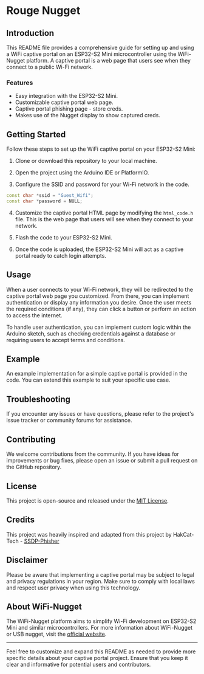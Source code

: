 # Rouge Nugget

## Introduction

This README file provides a comprehensive guide for setting up and using a WiFi captive portal on an ESP32-S2 Mini microcontroller using the WiFi-Nugget platform. A captive portal is a web page that users see when they connect to a public Wi-Fi network.

### Features

- Easy integration with the ESP32-S2 Mini.
- Customizable captive portal web page.
- Captive portal phishing page - store creds.
- Makes use of the Nugget display to show captured creds.

## Getting Started

Follow these steps to set up the WiFi captive portal on your ESP32-S2 Mini:

1. Clone or download this repository to your local machine.

2. Open the project using the Arduino IDE or PlatformIO.

3. Configure the SSID and password for your Wi-Fi network in the code.

```cpp
const char *ssid = "Guest_Wifi";
const char *password = NULL;
```

4. Customize the captive portal HTML page by modifying the `html_code.h` file. This is the web page that users will see when they connect to your network.

5. Flash the code to your ESP32-S2 Mini.

6. Once the code is uploaded, the ESP32-S2 Mini will act as a captive portal ready to catch login attempts.

## Usage

When a user connects to your Wi-Fi network, they will be redirected to the captive portal web page you customized. From there, you can implement authentication or display any information you desire. Once the user meets the required conditions (if any), they can click a button or perform an action to access the internet.

To handle user authentication, you can implement custom logic within the Arduino sketch, such as checking credentials against a database or requiring users to accept terms and conditions.

## Example

An example implementation for a simple captive portal is provided in the code. You can extend this example to suit your specific use case.

## Troubleshooting

If you encounter any issues or have questions, please refer to the project's issue tracker or community forums for assistance.

## Contributing

We welcome contributions from the community. If you have ideas for improvements or bug fixes, please open an issue or submit a pull request on the GitHub repository.

## License

This project is open-source and released under the [MIT License](LICENSE).

## Credits

This project was heavily inspired and adapted from this project by HakCat-Tech - [SSDP-Phisher](https://github.com/HakCat-Tech/Nugget-SSDP-Phisher)

## Disclaimer

Please be aware that implementing a captive portal may be subject to legal and privacy regulations in your region. Make sure to comply with local laws and respect user privacy when using this technology.

## About WiFi-Nugget

The WiFi-Nugget platform aims to simplify Wi-Fi development on ESP32-S2 Mini and similar microcontrollers. For more information about WiFi-Nugget or USB nugget, visit the [official website](https://retia.io).

---

Feel free to customize and expand this README as needed to provide more specific details about your captive portal project. Ensure that you keep it clear and informative for potential users and contributors.
